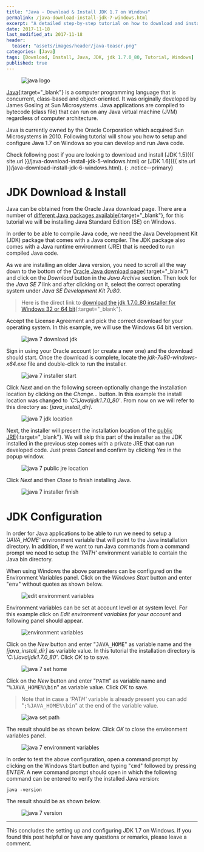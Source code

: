 ```yaml
---
title: "Java - Download & Install JDK 1.7 on Windows"
permalink: /java-download-install-jdk-7-windows.html
excerpt: "A detailed step-by-step tutorial on how to download and install jdk 1.7.0_80 on Windows."
date: 2017-11-18
last_modified_at: 2017-11-18
header:
  teaser: "assets/images/header/java-teaser.png"
categories: [Java]
tags: [Download, Install, Java, JDK, jdk 1.7.0_80, Tutorial, Windows]
published: true
---
```


<figure>
    <img src="{{ site.url }}/assets/images/logo/java-logo.png" alt="java logo" class="logo">
</figure>

[Java](https://www.java.com/en/){:target="_blank"} is a computer programming language that is concurrent, class-based and object-oriented. It was originally developed by James Gosling at Sun Microsystems. Java applications are compiled to bytecode (class file) that can run on any Java virtual machine (JVM) regardless of computer architecture.

Java is currently owned by the Oracle Corporation which acquired Sun Microsystems in 2010. Following tutorial will show you how to setup and configure Java 1.7 on Windows so you can develop and run Java code.

Check following post if you are looking to download and install [JDK 1.5]({{ site.url }}/java-download-install-jdk-5-windows.html) or [JDK 1.6]({{ site.url }}/java-download-install-jdk-6-windows.html).
{: .notice--primary}

# JDK Download & Install

Java can be obtained from the Oracle Java download page. There are a number of [different Java packages available](https://docs.oracle.com/javaee/6/firstcup/doc/gkhoy.html){:target="_blank"}, for this tutorial we will be installing Java Standard Edition (SE) on Windows.

In order to be able to compile Java code, we need the Java Development Kit (JDK) package that comes with a Java compiler. The JDK package also comes with a Java runtime environment (JRE) that is needed to run compiled Java code.

As we are installing an older Java version, you need to scroll all the way down to the bottom of the [Oracle Java download page](http://www.oracle.com/technetwork/java/javase/downloads/index.html){:target="_blank"} and click on the <var>Download</var> button in the <var>Java Archive</var> section. Then look for the <var>Java SE 7</var> link and after clicking on it, select the correct operating system under <var>Java SE Development Kit 7u80</var>.

> Here is the direct link to [download the jdk 1.7.0_80 installer for Windows 32 or 64 bit](http://www.oracle.com/technetwork/java/javase/downloads/java-archive-downloads-javase7-521261.html){:target="_blank"}.

Accept the License Agreement and pick the correct download for your operating system. In this example, we will use the Windows 64 bit version.

<figure>
    <img src="{{ site.url }}/assets/images/posts/java/java-7-download-jdk.png" alt="java 7 download jdk">
</figure>

Sign in using your Oracle account (or create a new one) and the download should start. Once the download is complete, locate the <var>jdk-7u80-windows-x64.exe</var> file and double-click to run the installer.

<figure>
    <img src="{{ site.url }}/assets/images/posts/java/java-7-installer-start.png" alt="java 7 installer start">
</figure>

Click <var>Next</var> and on the following screen optionally change the installation location by clicking on the <var>Change...</var> button. In this example the install location was changed to <var>'C:\Java\jdk1.7.0_80'</var>. From now on we will refer to this directory as: <var>[java_install_dir]</var>.

<figure>
    <img src="{{ site.url }}/assets/images/posts/java/java-7-jdk-location.png" alt="java 7 jdk location">
</figure>

Next, the installer will present the installation location of the [public JRE](https://docs.oracle.com/javase/8/docs/technotes/guides/install/windows_jdk_install.html#CHDJCCEG){:target="_blank"}. We will skip this part of the installer as the JDK installed in the previous step comes with a private JRE that can run developed code. Just press <var>Cancel</var> and confirm by clicking <var>Yes</var> in the popup window.

<figure>
    <img src="{{ site.url }}/assets/images/posts/java/java-7-public-jre-location.png" alt="java 7 public jre location">
</figure>

Click <var>Next</var> and then <var>Close</var> to finish installing Java.

<figure>
    <img src="{{ site.url }}/assets/images/posts/java/java-7-installer-finish.png" alt="java 7 installer finish">
</figure>

# JDK Configuration

In order for Java applications to be able to run we need to setup a <var>'JAVA_HOME'</var> environment variable that will point to the Java installation directory. In addition, if we want to run Java commands from a command prompt we need to setup the <var>'PATH'</var> environment variable to contain the Java bin directory.

When using Windows the above parameters can be configured on the Environment Variables panel. Click on the <var>Windows Start</var> button and enter "<kbd>env</kbd>" without quotes as shown below.

<figure>
    <img src="{{ site.url }}/assets/images/posts/java/edit-environment-variables.png" alt="edit environment variables">
</figure>

Environment variables can be set at account level or at system level. For this example click on <var>Edit environment variables for your account</var> and following panel should appear.

<figure>
    <img src="{{ site.url }}/assets/images/posts/java/environment-variables.png" alt="environment variables">
</figure>

Click on the <var>New</var> button and enter "<kbd>JAVA_HOME</kbd>" as variable name and the <var>[java_install_dir]</var> as variable value. In this tutorial the installation directory is <var>'C:\Java\jdk1.7.0_80'</var>. Click <var>OK</var> to to save.

<figure>
    <img src="{{ site.url }}/assets/images/posts/java/java-7-set-home.png" alt="java 7 set home">
</figure>

Click on the <var>New</var> button and enter "<kbd>PATH</kbd>" as variable name and "<kbd>%JAVA_HOME%\bin</kbd>" as variable value. Click <var>OK</var> to save.

> Note that in case a <var>'PATH'</var> variable is already present you can add "<kbd>;%JAVA_HOME%\bin</kbd>" at the end of the variable value.

<figure>
    <img src="{{ site.url }}/assets/images/posts/java/java-set-path.png" alt="java set path">
</figure>

The result should be as shown below. Click <var>OK</var> to close the environment variables panel.

<figure>
    <img src="{{ site.url }}/assets/images/posts/java/java-7-environment-variables.png" alt="java 7 environment variables">
</figure>

In order to test the above configuration, open a command prompt by clicking on the Windows Start button and typing "<kbd>cmd</kbd>" followed by pressing <var>ENTER</var>. A new command prompt should open in which the following command can be entered to verify the installed Java version:

``` plaintext
java -version
```

The result should be as shown below.

<figure>
    <img src="{{ site.url }}/assets/images/posts/java/java-7-version.png" alt="java 7 version">
</figure>

---

This concludes the setting up and configuring JDK 1.7 on Windows. If you found this post helpful or have any questions or remarks, please leave a comment.
